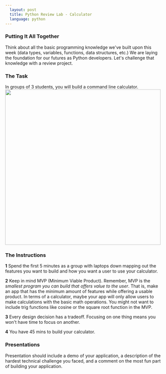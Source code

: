```yaml
---
  layout: post
  title: Python Review Lab - Calculator
  language: python
---
```


###  Putting It All Together
 Think about all the basic programming knowledge we've built upon this week (data types, variables, functions, data structures, etc.) We are laying the foundation for our futures as Python developers. Let's challenge that knowledge with a review project.

###  The Task
In groups of 3 students, you will build a command line calculator.
<img src="https://after-school-assets.s3.amazonaws.com/calculator.gif" width="500px">

###  The Instructions
**1** Spend the first 5 minutes as a group with laptops down mapping out the features you want to build and how you want a user to use your calculator.

**2** Keep in mind MVP (Minimum Viable Product). Remember, MVP is the _smallest program you can build that offers value to the user_. That is, make an app that has the minimum amount of features while offering a usable product. In terms of a calculator, maybe your app will only allow users to make calculations with the basic math operations. You might not want to include trig functions like cosine or the square root function in the MVP.

**3** Every design decision has a tradeoff. Focusing on one thing means you won't have time to focus on another.

**4** You have 45 mins to build your calculator.

### Presentations
Presentation should include a demo of your application, a description of the hardest technical challenge you faced, and a comment on the most fun part of building your application.
